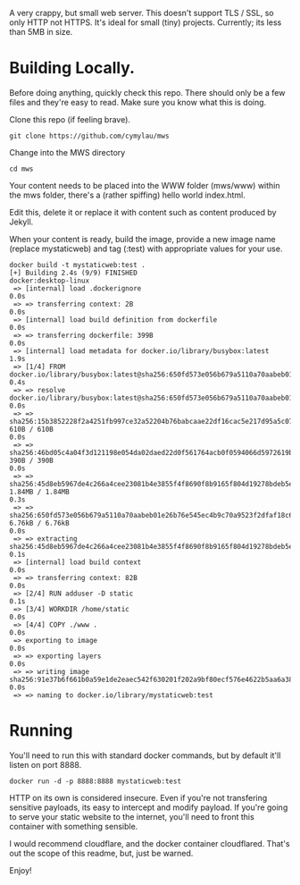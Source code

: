 A very crappy, but small web server. This doesn't support TLS / SSL, so only HTTP not HTTPS. It's ideal for small (tiny) projects. 
Currently; its less than 5MB in size. 

# Building Locally.

Before doing anything, quickly check this repo. There should only be a few files and they're easy to read. Make sure you know what this is doing. 

Clone this repo (if feeling brave). 
```
git clone https://github.com/cymylau/mws
```
Change into the MWS directory
```
cd mws
```
Your content needs to be placed into the WWW folder (mws/www) within the mws folder, there's a (rather spiffing) hello world index.html. 

Edit this, delete it or replace it with content such as content produced by Jekyll. 

When your content is ready, build the image, provide a new image name (replace mystaticweb) and tag (:test) with appropriate values for your use. 

```
docker build -t mystaticweb:test .
[+] Building 2.4s (9/9) FINISHED                                                                                                                           docker:desktop-linux
 => [internal] load .dockerignore                                                                                                                                          0.0s
 => => transferring context: 2B                                                                                                                                            0.0s
 => [internal] load build definition from dockerfile                                                                                                                       0.0s
 => => transferring dockerfile: 399B                                                                                                                                       0.0s
 => [internal] load metadata for docker.io/library/busybox:latest                                                                                                          1.9s
 => [1/4] FROM docker.io/library/busybox:latest@sha256:650fd573e056b679a5110a70aabeb01e26b76e545ec4b9c70a9523f2dfaf18c6                                                    0.4s
 => => resolve docker.io/library/busybox:latest@sha256:650fd573e056b679a5110a70aabeb01e26b76e545ec4b9c70a9523f2dfaf18c6                                                    0.0s
 => => sha256:15b3852228f2a4251fb997ce32a52204b76babcaae22df16cac5e217d95a5c07 610B / 610B                                                                                 0.0s
 => => sha256:46bd05c4a04f3d121198e054da02daed22d0f561764acb0f0594066d5972619b 390B / 390B                                                                                 0.0s
 => => sha256:45d8eb5967de4c266a4cee23081b4e3855f4f8690f8b9165f804d19278bdeb5e 1.84MB / 1.84MB                                                                             0.3s
 => => sha256:650fd573e056b679a5110a70aabeb01e26b76e545ec4b9c70a9523f2dfaf18c6 6.76kB / 6.76kB                                                                             0.0s
 => => extracting sha256:45d8eb5967de4c266a4cee23081b4e3855f4f8690f8b9165f804d19278bdeb5e                                                                                  0.1s
 => [internal] load build context                                                                                                                                          0.0s
 => => transferring context: 82B                                                                                                                                           0.0s
 => [2/4] RUN adduser -D static                                                                                                                                            0.1s
 => [3/4] WORKDIR /home/static                                                                                                                                             0.0s
 => [4/4] COPY ./www .                                                                                                                                                     0.0s
 => exporting to image                                                                                                                                                     0.0s
 => => exporting layers                                                                                                                                                    0.0s
 => => writing image sha256:91e37b6f661b0a59e1de2eaec542f630201f202a9bf80ecf576e4622b5aa6a38                                                                               0.0s
 => => naming to docker.io/library/mystaticweb:test
```

# Running
You'll need to run this with standard docker commands, but by default it'll listen on port 8888. 

```
docker run -d -p 8888:8888 mystaticweb:test 
```

HTTP on its own is considered insecure. 
Even if you're not transfering sensitive payloads, its easy to intercept and modify payload. 
If you're going to serve your static website to the internet, you'll need to front this container with something sensible. 

I would recommend cloudflare, and the docker container cloudflared. That's out the scope of this readme, but, just be warned.

Enjoy! 
